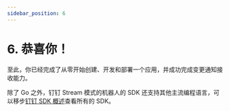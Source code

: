 ```yaml
---
sidebar_position: 6
---
```


# 6. 恭喜你！

至此，你已经完成了从零开始创建、开发和部署一个应用，并成功完成变更通知接收能力。

除了 Go 之外，钉钉 Stream 模式的机器人的 SDK 还支持其他主流编程语言，可以移步[钉钉 SDK 概述](/docs/develop/sdk/overview)查看所有的 SDK。